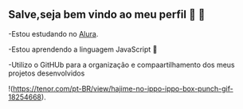 ## Salve,seja bem vindo ao meu perfil 🤙 👋

-Estou estudando no [Alura](https://www.alura.com.br/).

-Estou aprendendo a linguagem JavaScript 📘

-Utilizo o GitHUb para a organização e compaartilhamento dos meus projetos desenvolvidos

!(https://tenor.com/pt-BR/view/hajime-no-ippo-ippo-box-punch-gif-18254668).
